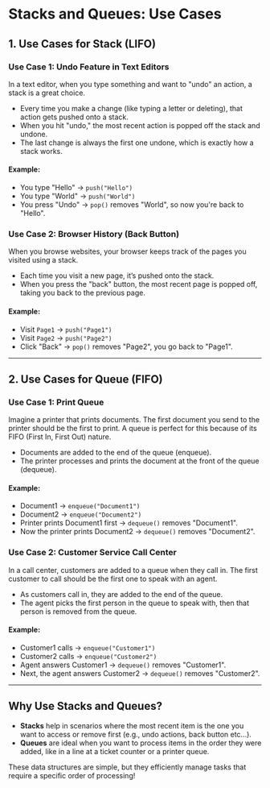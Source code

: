 # Stacks and Queues: Use Cases

## 1. Use Cases for Stack (LIFO)

### **Use Case 1: Undo Feature in Text Editors**
In a text editor, when you type something and want to "undo" an action, a stack is a great choice.

- Every time you make a change (like typing a letter or deleting), that action gets pushed onto a stack.
- When you hit "undo," the most recent action is popped off the stack and undone.
- The last change is always the first one undone, which is exactly how a stack works.

#### **Example:**
- You type "Hello" → `push("Hello")`
- You type "World" → `push("World")`
- You press "Undo" → `pop()` removes "World", so now you're back to "Hello".

### **Use Case 2: Browser History (Back Button)**
When you browse websites, your browser keeps track of the pages you visited using a stack.

- Each time you visit a new page, it’s pushed onto the stack.
- When you press the "back" button, the most recent page is popped off, taking you back to the previous page.

#### **Example:**
- Visit `Page1` → `push("Page1")`
- Visit `Page2` → `push("Page2")`
- Click "Back" → `pop()` removes "Page2", you go back to "Page1".

---

## 2. Use Cases for Queue (FIFO)

### **Use Case 1: Print Queue**
Imagine a printer that prints documents. The first document you send to the printer should be the first to print. A queue is perfect for this because of its FIFO (First In, First Out) nature.

- Documents are added to the end of the queue (enqueue).
- The printer processes and prints the document at the front of the queue (dequeue).

#### **Example:**
- Document1 → `enqueue("Document1")`
- Document2 → `enqueue("Document2")`
- Printer prints Document1 first → `dequeue()` removes "Document1".
- Now the printer prints Document2 → `dequeue()` removes "Document2".

### **Use Case 2: Customer Service Call Center**
In a call center, customers are added to a queue when they call in. The first customer to call should be the first one to speak with an agent.

- As customers call in, they are added to the end of the queue.
- The agent picks the first person in the queue to speak with, then that person is removed from the queue.

#### **Example:**
- Customer1 calls → `enqueue("Customer1")`
- Customer2 calls → `enqueue("Customer2")`
- Agent answers Customer1 → `dequeue()` removes "Customer1".
- Next, the agent answers Customer2 → `dequeue()` removes "Customer2".

---

## Why Use Stacks and Queues?

- **Stacks** help in scenarios where the most recent item is the one you want to access or remove first (e.g., undo actions, back button etc...).
- **Queues** are ideal when you want to process items in the order they were added, like in a line at a ticket counter or a printer queue.

These data structures are simple, but they efficiently manage tasks that require a specific order of processing!
